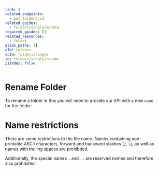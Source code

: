 ```yaml
---
rank: 3
related_endpoints:
  - put_folders_id
related_guides:
  - folders/single/update
required_guides: []
related_resources:
  - folder
alias_paths: []
cId: folders
scId: folders/single
id: folders/single/rename
isIndex: false
---
```


# Rename Folder

To rename a folder in Box you will need to provide our API with a new `name` for
the folder.

<Samples id='put_folders_id' variant='rename' >

</Samples>

<Message type='notice'>

# Name restrictions

There are some restrictions to the file name. Names containing non-printable
ASCII characters, forward and backward slashes (`/`, `\`), as well as names
with trailing spaces are prohibited.

Additionally, the special names `.` and `..` are reserved names and therefore
also prohibited.

</Message>
